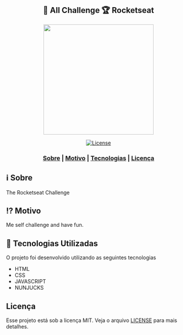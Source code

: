 <h2 align="center">
🎯 All Challenge 🏆 Rocketseat
</h2>

<p align="center"> 
<img src="https://rocketseat.com.br/static/images/update/trofeu-home.svg" width="300" heigth="300">
</p>

<p align="center">
  <a href="LICENSE" >
<img alt="License" src="https://img.shields.io/badge/license-MIT-%23F8952D">
  </a>
</p>

<h3 align="center">  
  <a href="#information_source-sobre">Sobre</a> |
  <a href="#interrobang-motivo">Motivo</a> | 
  <a href="#rocket-tecnologias-utilizadas">Tecnologias</a> | 
  <a href="#licença">Licença</a> 
</h3>


## :information_source: Sobre

The Rocketseat Challenge 

## :interrobang: Motivo

Me self challenge and have fun.


## :rocket: Tecnologias Utilizadas

O projeto foi desenvolvido utilizando as seguintes tecnologias

- HTML
- CSS
- JAVASCRIPT
- NUNJUCKS

## Licença
Esse projeto está sob a licença MIT. Veja o arquivo [LICENSE](LICENSE) para mais detalhes.
